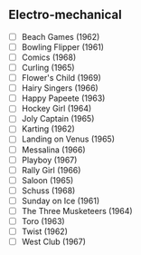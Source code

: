 ## Electro-mechanical
- [ ] Beach Games (1962)
- [ ] Bowling Flipper (1961)
- [ ] Comics (1968)
- [ ] Curling (1965)
- [ ] Flower's Child (1969)
- [ ] Hairy Singers (1966)
- [ ] Happy Papeete (1963)
- [ ] Hockey Girl (1964)
- [ ] Joly Captain (1965)
- [ ] Karting (1962)
- [ ] Landing on Venus (1965)
- [ ] Messalina (1966)
- [ ] Playboy (1967)
- [ ] Rally Girl (1966)
- [ ] Saloon (1965)
- [ ] Schuss (1968)
- [ ] Sunday on Ice (1961)
- [ ] The Three Musketeers (1964)
- [ ] Toro (1963)
- [ ] Twist (1962)
- [ ] West Club (1967)
